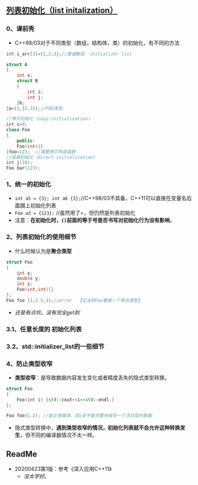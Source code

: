 ## [列表初始化（list initalization）]( https://zh.cppreference.com/w/cpp/language/list_initialization )

### 0、课前秀

+ C++98/03对于不同类型（数组，结构体，类）的初始化，有不同的方法

```cpp
int i_arr[3]={1,2,3};//普通数组  initializer list

struct A
{
    int x;
    struct B
    {
        int i;
        int j;
    }b;
}a={1,{2,3}};//POD类型

//拷贝初始化（copy-initialization）
int i=0;
class Foo
{
    public:
    Foo(int){}
}foo=123;  //需要拷贝构造函数
//直接初始化（direct-initialization）
int j(10);
Foo bar(123);
```

### 1、统一的初始化

+ `int a5 = {3}; int a6 {3};`//C++98/03不具备，C++11可以直接在变量名后面跟上初始化列表
+ `Foo a3 = {123};` //虽然用了=，但仍然是列表初始化
+ 注意：**在初始化时，`{}`前面的等于号是否书写对初始化行为没有影响**。

### 2、列表初始化的使用细节

+ 什么时候认为是**聚合类型**

```cpp
struct Foo
{
	int x;
    double y;
    int z;
    Foo(int,int){}
};
Foo foo {1,2.5,1};//error  【无法将Foo看做一个聚合类型】
```

+ *还是有点坑，没有完全get到*

### 3.1、任意长度的 初始化列表

### 3.2、std::initializer_list的一些细节

### 4、防止类型收窄

+ **类型收窄**：是导致数据内容发生变化或者精度丢失的隐式类型转换。

```cpp
struct Foo
{
    Foo(int i) {std::cout<<i<<std::endl;}
};

Foo foo(1.2); //能正常编译，但i却不能完整地保存一个浮点型的数据
```

+ 隐式类型转换中，**遇到类型收窄的情况，初始化列表就不会允许这种转换发生**，但不同的编译器情况不太一样。

## ReadMe

+ 20200423第1版：参考《深入应用C++11》
  + *没太学好*。